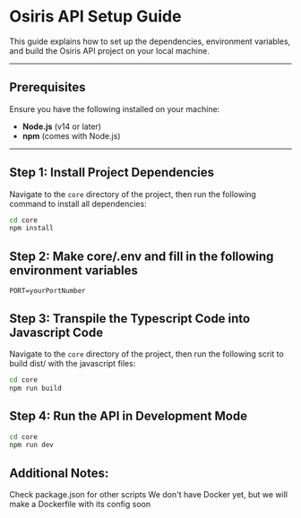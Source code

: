 # Osiris API Setup Guide

This guide explains how to set up the dependencies, environment variables, and build the Osiris API project on your local machine.

---

## Prerequisites

Ensure you have the following installed on your machine:

- **Node.js** (v14 or later)
- **npm** (comes with Node.js)

---

## Step 1: Install Project Dependencies

Navigate to the `core` directory of the project, then run the following command to install all dependencies:

```bash
cd core
npm install
```

## Step 2: Make core/.env and fill in the following environment variables
```env
PORT=yourPortNumber
```

## Step 3: Transpile the Typescript Code into Javascript Code

Navigate to the `core` directory of the project, then run the following scrit to build dist/ with the javascript files:
```bash
cd core
npm run build
```

## Step 4: Run the API in Development Mode
```bash
cd core
npm run dev
```

## Additional Notes:
Check package.json for other scripts
We don't have Docker yet, but we will make a Dockerfile with its config soon
